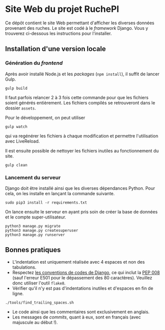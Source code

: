# Site Web du projet RuchePI

Ce dépôt contient le site Web permettant d'afficher les diverses données provenant des ruches. Le site est codé à le *framework* Django. Vous y trouverez ci-dessous les instructions pour l'installer.

## Installation d'une version locale

### Génération du *frontend*

Après avoir installé Node.js et les *packages* (`npm install`), il suffit de lancer Gulp.

```
gulp build
```

Il faut parfois relancer 2 à 3 fois cette commande pour que les fichiers soient générés entièrement. Les fichiers compilés se retrouveront dans le dossier `assets`.

Pour le développement, on peut utiliser

```
gulp watch
```

qui va regénérer les fichiers à chaque modification et permettre l'utilisation avec LiveReload.

Il est ensuite possible de nettoyer les fichiers inutiles au fonctionnement du site.

```
gulp clean
```

### Lancement du serveur

Django doit être installé ainsi que les diverses dépendances Python. Pour cela, on les installe en lançant la commande suivante.

```
sudo pip3 install -r requirements.txt
```

On lance ensuite le serveur en ayant pris soin de créer la base de données et le compte super-utilisateur.

```
python3 manage.py migrate
python3 manage.py createsuperuser
python3 manage.py runserver
```

## Bonnes pratiques

* L'indentation est uniquement réalisée avec 4 espaces et non des tabulations.
* Respectez [les conventions de codes de Django](https://docs.djangoproject.com/en/1.9/internals/contributing/writing-code/coding-style/), ce qui inclut la [PEP 008](https://www.python.org/dev/peps/pep-0008/) (sauf l'erreur E501 pour le dépassement des 80 caractères). Veuillez donc utiliser l'outil `flake8`.
* Vérifier qu'il n'y est pas d'indentations inutiles et d'espaces en fin de ligne.
```
./tools/find_trailing_spaces.sh
```
* Le code ainsi que les commentaires sont exclusivement en anglais.
* Les messages de *commits*, quant à eux, sont en français (avec majuscule au début !).
